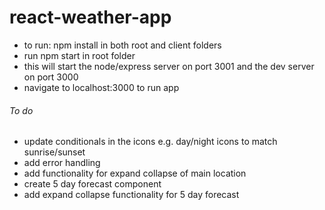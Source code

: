 # react-weather-app
- to run: npm install in both root and client folders
- run npm start in root folder
- this will start the node/express server on port 3001 and the dev server on port 3000
- navigate to localhost:3000 to run app

###### To do
- update conditionals in the icons e.g. day/night icons to match sunrise/sunset
- add error handling
- add functionality for expand collapse of main location
- create 5 day forecast component
- add expand collapse functionality for 5 day forecast